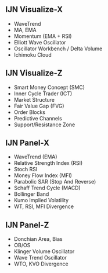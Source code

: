 ## IJN Visualize-X
- WaveTrend
- MA, EMA
- Momentum (EMA + RSI)
- Elliott Wave Oscillator
- Oscillator Workbench / Delta Volume
- Ichimoku Cloud

## IJN Visualize-Z
- Smart Money Concept (SMC)
- Inner Cycle Trader (ICT)
- Market Structure
- Fair Value Gap (FVG)
- Order Blocks
- Predictive Channels
- Support/Resistance Zone

## IJN Panel-X
- WaveTrend (EMA)
- Relative Strength Index (RSI)
- Stoch RSI
- Money Flow Index (MFI)
- Parabolic SAR (Stop And Reverse)
- Schaff Trend Cycle (MACD)
- Bollinger Band
- Kumo Implied Volatility
- WT, RSI, MFI Divergence

## IJN Panel-Z
- Donchian Area, Bias
- OB/OS
- Klinger Volume Oscillator
- Wave Trend Oscillator
- WTO, KVO Divergence
